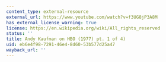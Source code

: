 ```yaml
---
content_type: external-resource
external_url: https://www.youtube.com/watch?v=f3UG8jP3A8M
has_external_license_warning: true
license: https://en.wikipedia.org/wiki/All_rights_reserved
status: ''
title: Andy Kaufman on HBO (1977) pt. 1 of 4)
uid: eb6e4f98-7291-46e4-8d60-53b577d25a47
wayback_url: ''
---
```

